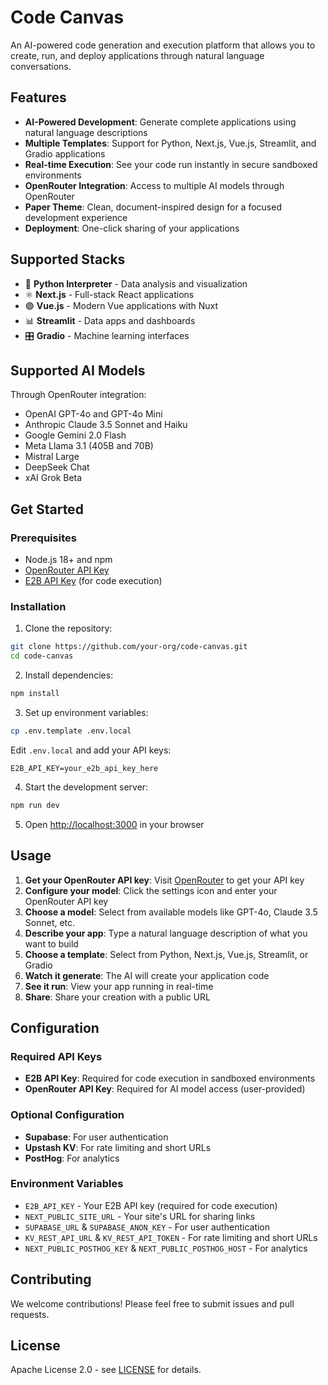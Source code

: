 # Code Canvas

An AI-powered code generation and execution platform that allows you to create, run, and deploy applications through natural language conversations.

## Features

- **AI-Powered Development**: Generate complete applications using natural language descriptions
- **Multiple Templates**: Support for Python, Next.js, Vue.js, Streamlit, and Gradio applications
- **Real-time Execution**: See your code run instantly in secure sandboxed environments
- **OpenRouter Integration**: Access to multiple AI models through OpenRouter
- **Paper Theme**: Clean, document-inspired design for a focused development experience
- **Deployment**: One-click sharing of your applications

## Supported Stacks

- 🐍 **Python Interpreter** - Data analysis and visualization
- ⚛️ **Next.js** - Full-stack React applications
- 🟢 **Vue.js** - Modern Vue applications with Nuxt
- 📊 **Streamlit** - Data apps and dashboards
- 🎛️ **Gradio** - Machine learning interfaces

## Supported AI Models

Through OpenRouter integration:
- OpenAI GPT-4o and GPT-4o Mini
- Anthropic Claude 3.5 Sonnet and Haiku
- Google Gemini 2.0 Flash
- Meta Llama 3.1 (405B and 70B)
- Mistral Large
- DeepSeek Chat
- xAI Grok Beta

## Get Started

### Prerequisites

- Node.js 18+ and npm
- [OpenRouter API Key](https://openrouter.ai/keys)
- [E2B API Key](https://e2b.dev) (for code execution)

### Installation

1. Clone the repository:
```bash
git clone https://github.com/your-org/code-canvas.git
cd code-canvas
```

2. Install dependencies:
```bash
npm install
```

3. Set up environment variables:
```bash
cp .env.template .env.local
```

Edit `.env.local` and add your API keys:
```
E2B_API_KEY=your_e2b_api_key_here
```

4. Start the development server:
```bash
npm run dev
```

5. Open [http://localhost:3000](http://localhost:3000) in your browser

## Usage

1. **Get your OpenRouter API key**: Visit [OpenRouter](https://openrouter.ai/keys) to get your API key
2. **Configure your model**: Click the settings icon and enter your OpenRouter API key
3. **Choose a model**: Select from available models like GPT-4o, Claude 3.5 Sonnet, etc.
4. **Describe your app**: Type a natural language description of what you want to build
5. **Choose a template**: Select from Python, Next.js, Vue.js, Streamlit, or Gradio
6. **Watch it generate**: The AI will create your application code
7. **See it run**: View your app running in real-time
8. **Share**: Share your creation with a public URL

## Configuration

### Required API Keys

- **E2B API Key**: Required for code execution in sandboxed environments
- **OpenRouter API Key**: Required for AI model access (user-provided)

### Optional Configuration

- **Supabase**: For user authentication
- **Upstash KV**: For rate limiting and short URLs
- **PostHog**: For analytics

### Environment Variables

- `E2B_API_KEY` - Your E2B API key (required for code execution)
- `NEXT_PUBLIC_SITE_URL` - Your site's URL for sharing links
- `SUPABASE_URL` & `SUPABASE_ANON_KEY` - For user authentication
- `KV_REST_API_URL` & `KV_REST_API_TOKEN` - For rate limiting and short URLs
- `NEXT_PUBLIC_POSTHOG_KEY` & `NEXT_PUBLIC_POSTHOG_HOST` - For analytics

## Contributing

We welcome contributions! Please feel free to submit issues and pull requests.

## License

Apache License 2.0 - see [LICENSE](LICENSE) for details.